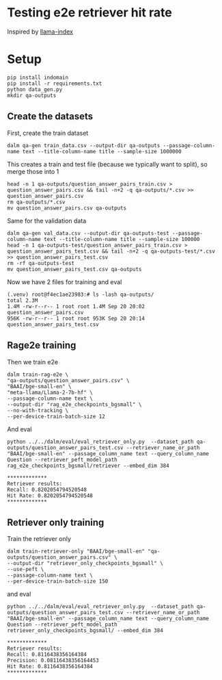 # Testing e2e retriever hit rate


Inspired by [llama-index](https://gpt-index.readthedocs.io/en/latest/examples/finetuning/embeddings/finetune_embedding_adapter.html)

# Setup

```shell
pip install indomain
pip install -r requirements.txt
python data_gen.py
mkdir qa-outputs
```

## Create the datasets
First, create the train dataset
```shell
dalm qa-gen train_data.csv --output-dir qa-outputs --passage-column-name text --title-column-name title --sample-size 1000000
```
This creates a train and test file (because we typically want to split), so merge those into 1
```shell
head -n 1 qa-outputs/question_answer_pairs_train.csv > question_answer_pairs.csv && tail -n+2 -q qa-outputs/*.csv >> question_answer_pairs.csv
rm qa-outputs/*.csv
mv question_answer_pairs.csv qa-outputs
```

Same for the validation data
```shell
dalm qa-gen val_data.csv --output-dir qa-outputs-test --passage-column-name text --title-column-name title --sample-size 100000
head -n 1 qa-outputs-test/question_answer_pairs_train.csv > question_answer_pairs_test.csv && tail -n+2 -q qa-outputs-test/*.csv >> question_answer_pairs_test.csv
rm -rf qa-outputs-test
mv question_answer_pairs_test.csv qa-outputs
```

Now we have 2 files for training and eval
```shell
(.venv) root@f4ec1ae23983:# ls -lash qa-outputs/
total 2.3M
1.4M -rw-r--r-- 1 root root 1.4M Sep 20 20:02 question_answer_pairs.csv
956K -rw-r--r-- 1 root root 953K Sep 20 20:14 question_answer_pairs_test.csv
```

## Rage2e training

Then we train e2e
```shell
dalm train-rag-e2e \
"qa-outputs/question_answer_pairs.csv" \
"BAAI/bge-small-en" \
"meta-llama/Llama-2-7b-hf" \
--passage-column-name text \
--output-dir "rag_e2e_checkpoints_bgsmall" \
--no-with-tracking \
--per-device-train-batch-size 12
```

And eval
```
python ../../dalm/eval/eval_retriever_only.py  --dataset_path qa-outputs/question_answer_pairs_test.csv --retriever_name_or_path "BAAI/bge-small-en" --passage_column_name text --query_column_name Question --retriever_peft_model_path rag_e2e_checkpoints_bgsmall/retriever --embed_dim 384

*************
Retriever results:
Recall: 0.8202054794520548
Hit Rate: 0.8202054794520548
*************
```



## Retriever only training

Train the retriever only
```
dalm train-retriever-only "BAAI/bge-small-en" "qa-outputs/question_answer_pairs.csv" \
--output-dir "retriever_only_checkpoints_bgsmall" \
--use-peft \
--passage-column-name text \
--per-device-train-batch-size 150
```

and eval
```
python ../../dalm/eval/eval_retriever_only.py  --dataset_path qa-outputs/question_answer_pairs_test.csv --retriever_name_or_path "BAAI/bge-small-en" --passage_column_name text --query_column_name Question --retriever_peft_model_path retriever_only_checkpoints_bgsmall/ --embed_dim 384

*************
Retriever results:
Recall: 0.8116438356164384
Precision: 0.08116438356164453
Hit Rate: 0.8116438356164384
*************
```